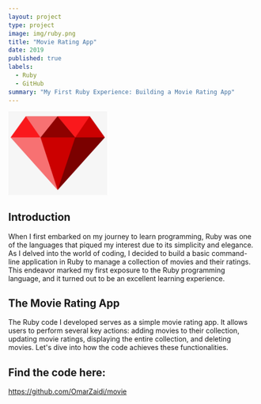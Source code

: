 ```yaml
---
layout: project
type: project
image: img/ruby.png
title: "Movie Rating App"
date: 2019
published: true
labels:
  - Ruby
  - GitHub
summary: "My First Ruby Experience: Building a Movie Rating App"
---
```


<img width="200px" class="img-thumbnail" src="../img/ruby.png">

## Introduction

When I first embarked on my journey to learn programming, Ruby was one of the languages that piqued my interest due to its simplicity and elegance. As I delved into the world of coding, I decided to build a basic command-line application in Ruby to manage a collection of movies and their ratings. This endeavor marked my first exposure to the Ruby programming language, and it turned out to be an excellent learning experience.

## The Movie Rating App

The Ruby code I developed serves as a simple movie rating app. It allows users to perform several key actions: adding movies to their collection, updating movie ratings, displaying the entire collection, and deleting movies. Let's dive into how the code achieves these functionalities.
 
## Find the code here:
https://github.com/OmarZaidi/movie
